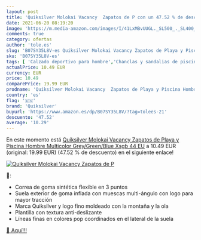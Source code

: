 ```yaml
---
layout: post
title: 'Quiksilver Molokai Vacancy  Zapatos de P con un 47.52 % de descuento'
date: 2021-06-20 08:19:20
image: 'https://m.media-amazon.com/images/I/41LxMBvUUGL._SL500_._SL400_.jpg'
comments: true
category: ofertas
author: 'tole.es'
slug: 'B07SY35L8V-es Quiksilver Molokai Vacancy Zapatos de Playa y Piscina...'
sku: 'B07SY35L8V-es'
tags: [ 'Calzado deportivo para hombre','Chanclas y sandalias de piscina para hombre','Zapatillas y calzado deportivo para hombre','Zapatos','Zapatos para hombre','Zapatos y complementos','quiksilver','zapatos', ]
actualPrice: 10.49 EUR
currency: EUR
price: 10.49
comparePrice: 19.99 EUR
prodname: 'Quiksilver Molokai Vacancy  Zapatos de Playa y Piscina Hombre  Multicolor  Grey/Green/Blue Xsgb   44 EU'
country: 'es'
flag: '🇪🇸'
brand: 'Quiksilver'
buyurl: 'https://www.amazon.es/dp/B07SY35L8V/?tag=tolees-21'
descuento: '47.52'
average: '10.29'
---
```


En este momento está [Quiksilver Molokai Vacancy  Zapatos de Playa y Piscina Hombre  Multicolor  Grey/Green/Blue Xsgb   44 EU](https://www.amazon.es/dp/B07SY35L8V/?tag=tolees-21) a 10.49 EUR (original: 19.99 EUR) (47.52 %  de descuento) en el siguiente enlace!

[![Quiksilver Molokai Vacancy  Zapatos de P](https://m.media-amazon.com/images/I/41LxMBvUUGL._SL500_._SL400_.jpg)](https://www.amazon.es/dp/B07SY35L8V/?tag=tolees-21)

🔎:

- Correa de goma sintética flexible en 3 puntos
- Suela exterior de goma inflada con muescas multi-ángulo con logo para mayor tracción
- Marca Quiksilver y logo fino moldeado con la montaña y la ola
- Plantilla con textura anti-deslizante
- Líneas finas en colores pop coordinados en el lateral de la suela

[🛒 Aquí!!!](https://www.amazon.es/dp/B07SY35L8V/?tag=tolees-21)
